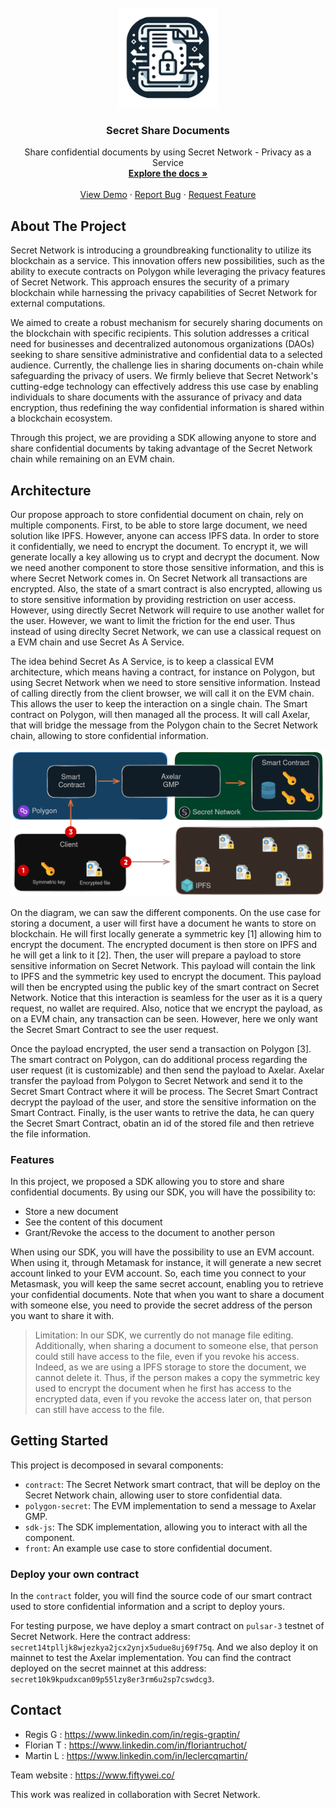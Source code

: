 
<br />
<div align="center">
  <a href="https://github.com/fifty-wei/secret-share-documents">
    <img src="images/logo.png" alt="Logo" width="160" height="160">
  </a>

  <h3 align="center">Secret Share Documents</h3>

  <p align="center">
    Share confidential documents by using Secret Network - Privacy as a Service
    <br />
    <a href="https://github.com/fifty-wei/secret-share-documents"><strong>Explore the docs »</strong></a>
    <br />
    <br />
    <a href="https://github.com/fifty-wei/secret-share-documents">View Demo</a>
    ·
    <a href="https://github.com/fifty-wei/secret-share-documents/issues">Report Bug</a>
    ·
    <a href="https://github.com/fifty-wei/secret-share-documents/issues">Request Feature</a>
  </p>
</div>





## About The Project

Secret Network is introducing a groundbreaking functionality to utilize its blockchain as a service. This innovation offers new possibilities, such as the ability to execute contracts on Polygon while leveraging the privacy features of Secret Network. This approach ensures the security of a primary blockchain while harnessing the privacy capabilities of Secret Network for external computations.

We aimed to create a robust mechanism for securely sharing documents on the blockchain with specific recipients. This solution addresses a critical need for businesses and decentralized autonomous organizations (DAOs) seeking to share sensitive administrative and confidential data to a selected audience. Currently, the challenge lies in sharing documents on-chain while safeguarding the privacy of users. We firmly believe that Secret Network's cutting-edge technology can effectively address this use case by enabling individuals to share documents with the assurance of privacy and data encryption, thus redefining the way confidential information is shared within a blockchain ecosystem.

Through this project, we are providing a SDK allowing anyone to store and share confidential documents by taking advantage of the Secret Network chain while remaining on an EVM chain.  


## Architecture

Our propose approach to store confidential document on chain, rely on multiple components. First, to be able to store large document, we need solution like IPFS. However, anyone can access IPFS data. In order to store it confidentially, we need to encrypt the document. To encrypt it, we will generate locally a key allowing us to crypt and decrypt the document. Now we need another component to store those sensitive information, and this is where Secret Network comes in. On Secret Network all transactions are encrypted. Also, the state of a smart contract is also encrypted, allowing us to store sensitive information by providing restriction on user access. However, using directly Secret Network will require to use another wallet for the user. However, we want to limit the friction for the end user. Thus instead of using direclty Secret Network, we can use a classical request on a EVM chain and use Secret As A Service. 

The idea behind Secret As A Service, is to keep a classical EVM architecture, which means having a contract, for instance on Polygon, but using Secret Network when we need to store sensitive information. Instead of calling directly from the client browser, we will call it on the EVM chain. This allows the user to keep the interaction on a single chain. The Smart contract on Polygon, will then managed all the process. It will call Axelar, that will bridge the message from the Polygon chain to the Secret Network chain, allowing to store confidential information.

<div align="center">
  <img src="images/architecture.png" alt="Architecture" width="800">
</div>

On the diagram, we can saw the different components. On the use case for storing a document, a user will first have a document he wants to store on blockchain. He will first locally generate a symmetric key [1] allowing him to encrypt the document. The encrypted document is then store on IPFS and he will get a link to it [2]. Then, the user will prepare a payload to store sensitive information on Secret Network. This payload will contain the link to IPFS and the symmetric key used to encrypt the document. This payload will then be encrypted using the public key of the smart contract on Secret Network. Notice that this interaction is seamless for the user as it is a query request, no wallet are required. Also, notice that we encrypt the payload, as on a EVM chain, any transaction can be seen. However, here we only want the Secret Smart Contract to see the user request.

Once the payload encrypted, the user send a transaction on Polygon [3]. The smart contract on Polygon, can do additional process regarding the user request (it is customizable) and then send the payload to Axelar. Axelar transfer the payload from Polygon to Secret Network and send it to the Secret Smart Contract where it will be process. The Secret Smart Contract decrypt the payload of the user, and store the sensitive information on the Smart Contract. Finally, is the user wants to retrive the data, he can query the Secret Smart Contract, obatin an id of the stored file and then retrieve the file information.

### Features

In this project, we proposed a SDK allowing you to store and share confidential documents. By using our SDK, you will have the possibility to:
- Store a new document
- See the content of this document
- Grant/Revoke the access to the document to another person

When using our SDK, you will have the possibility to use an EVM account. When using it, through Metamask for instance, it will generate a new secret account linked to your EVM account. So, each time you connect to your Metasmask, you will keep the same secret account, enabling you to retrieve your confidential documents. Note that when you want to share a document with someone else, you need to provide the secret address of the person you want to share it with. 

> Limitation: In our SDK, we currently do not manage file editing. Additionally, when sharing a document to someone else, that person could still have access to the file, even if you revoke his access. Indeed, as we are using a IPFS storage to store the document, we cannot delete it. Thus, if the person makes a copy the symmetric key used to encrypt the document when he first has access to the encrypted data, even if you revoke the access later on, that person can still have access to the file.


## Getting Started

This project is decomposed in sevaral components:

- `contract`: The Secret Network smart contract, that will be deploy on the Secret Network chain, allowing user to store confidential data.
- `polygon-secret`: The EVM implementation to send a message to Axelar GMP.
- `sdk-js`: The SDK implementation, allowing you to interact with all the component.
- `front`: An example use case to store confidential document.


### Deploy your own contract

In the `contract` folder, you will find the source code of our smart contract used to store confidential information and a script to deploy yours.

For testing purpose, we have deploy a smart contract on `pulsar-3` testnet of Secret Network. Here the contract address: `secret14tplljk8wjezkya2jcx2ynjx5udue8uj69f75q`. And we also deploy it on mainnet to test the Axelar implementation. You can find the contract deployed on the secret mainnet at this address: `secret10k9kpudxcan09p55lzy8er3rm6u2sp7cswdcg3`.



## Contact

- Regis G : https://www.linkedin.com/in/regis-graptin/
- Florian T : https://www.linkedin.com/in/floriantruchot/
- Martin L : https://www.linkedin.com/in/leclercqmartin/

Team website : https://www.fiftywei.co/

This work was realized in collaboration with Secret Network.

